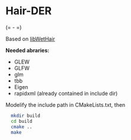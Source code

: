 # Hair-DER

(= - =)

Based on [libWetHair](https://github.com/nepluno/libWetHair)

**Needed abraries:**
* GLEW
* GLFW
* glm
* tbb
* Eigen
* rapidxml (already contained in include dir)

Modelify the include path in CMakeLists.txt, then 

``` bash
  mkdir build
  cd build
  cmake ..
  make
```
